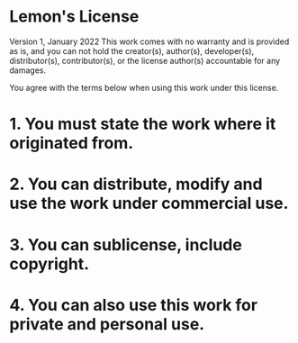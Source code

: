 # Lemon's License
Version 1, January 2022
This work comes with no warranty and is provided as is, 
and you can not hold the creator(s), author(s), developer(s), distributor(s), contributor(s), or the license author(s) accountable for any damages.

You agree with the terms below when using this work under this license.
# 1. You must state the work where it originated from.

# 2. You can distribute, modify and use the work under commercial use.

# 3. You can sublicense, include copyright.

# 4. You can also use this work for private and personal use.
